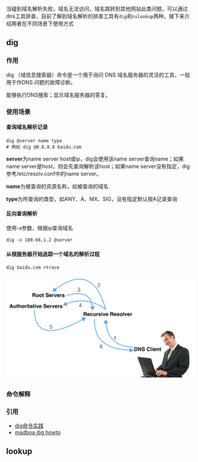 当碰到域名解析失败，域名无法访问，域名跳转到其他网站此类问题，可以通过dns工具排查，目前了解到域名解析的排查工具有`dig`和`nslookup`两种，接下来介绍两者在不同场景下使用方式

## dig

### 作用

dig （域信息搜索器）命令是一个用于询问 DNS 域名服务器的灵活的工具，一般用于作DNS 问题的故障诊断。

能够执行DNS搜索；显示域名服务器的答复。

### 使用场景

#### 查询域名解析记录

```shell
dig @server name type
# 例如 dig @8.8.8.8 baidu.com
```

**server**为name server host或ip，dig会使用该name server查询name；如果name server是host，则会先查询解析该host；如果name server没有指定，dig参考/etc/resolv.conf中的name server。

**name**为被查询的资源名称，如被查询的域名

**type**为所查询的类型，如ANY、A、MX、SIG，没有指定默认按A记录查询

#### 反向查询解析

使用-x参数，根据ip查询域名

```shell
dig -x 100.66.1.2 @server
```

#### 从根服务器开始追踪一个域名的解析过程

```she
dig baidu.com +trace
```

![img](images/%E5%9F%9F%E5%90%8D%E6%A3%80%E6%9F%A5%E5%91%BD%E4%BB%A4/Screenshot-2016-07-20-12.31.00.png)

### 命令解释



### 引用

- [dig命令实践](https://www.cnblogs.com/sparkdev/p/7777871.html)
- [madboa dig howto](https://www.madboa.com/geek/dig/)



## lookup



